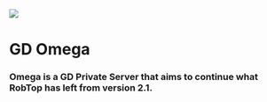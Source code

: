 ![](https://avatars.githubusercontent.com/u/79391094?s=200&v=4)
---
# GD Omega
### Omega is a GD Private Server that aims to continue what RobTop has left from version 2.1.
